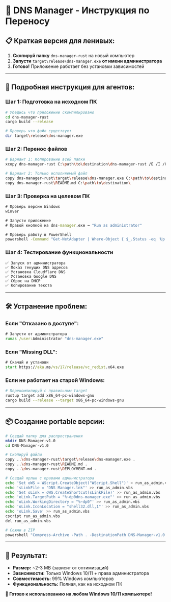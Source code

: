 # 🚀 **DNS Manager - Инструкция по Переносу**

## 📋 **Краткая версия для ленивых:**

1. **Скопируй папку** `dns-manager-rust` на новый компьютер
2. **Запусти** `target\release\dns-manager.exe` **от имени администратора**
3. **Готово!** Приложение работает без установки зависимостей

---

## 🎯 **Подробная инструкция для агентов:**

### **Шаг 1: Подготовка на исходном ПК**

```bash
# Убедись что приложение скомпилировано
cd dns-manager-rust
cargo build --release

# Проверь что файл существует
dir target\release\dns-manager.exe
```

### **Шаг 2: Перенос файлов**

```bash
# Вариант 1: Копирование всей папки
xcopy dns-manager-rust C:\path\to\destination\dns-manager-rust /E /I /H /Y

# Вариант 2: Только исполняемый файл
copy dns-manager-rust\target\release\dns-manager.exe C:\path\to\destination\
copy dns-manager-rust\README.md C:\path\to\destination\
```

### **Шаг 3: Проверка на целевом ПК**

```cmd
# Проверь версию Windows
winver

# Запусти приложение
# Правой кнопкой на dns-manager.exe → "Run as administrator"

# Проверь работу в PowerShell
powershell -Command "Get-NetAdapter | Where-Object { $_.Status -eq 'Up' }"
```

### **Шаг 4: Тестирование функциональности**

```
✅ Запуск от администратора
✅ Показ текущих DNS адресов
✅ Установка Cloudflare DNS
✅ Установка Google DNS
✅ Сброс на DHCP
✅ Копирование текста
```

---

## 🛠️ **Устранение проблем:**

### **Если "Отказано в доступе":**

```cmd
# Запусти от администратора
runas /user:Administrator "dns-manager.exe"
```

### **Если "Missing DLL":**

```cmd
# Скачай и установи
start https://aka.ms/vs/17/release/vc_redist.x64.exe
```

### **Если не работает на старой Windows:**

```bash
# Перекомпилируй с правильным target
rustup target add x86_64-pc-windows-gnu
cargo build --release --target x86_64-pc-windows-gnu
```

---

## 📦 **Создание portable версии:**

```bash
# Создай папку для распространения
mkdir DNS-Manager-v1.0
cd DNS-Manager-v1.0

# Скопируй файлы
copy ..\dns-manager-rust\target\release\dns-manager.exe .
copy ..\dns-manager-rust\README.md .
copy ..\dns-manager-rust\DEPLOYMENT.md .

# Создай ярлык с правами администратора
echo 'Set oWS = WScript.CreateObject("WScript.Shell")' > run_as_admin.vbs
echo 'sLinkFile = "DNS Manager.lnk"' >> run_as_admin.vbs
echo 'Set oLink = oWS.CreateShortcut(sLinkFile)' >> run_as_admin.vbs
echo 'oLink.TargetPath = "%~dp0dns-manager.exe"' >> run_as_admin.vbs
echo 'oLink.WorkingDirectory = "%~dp0"' >> run_as_admin.vbs
echo 'oLink.IconLocation = "shell32.dll,1"' >> run_as_admin.vbs
echo 'oLink.Save' >> run_as_admin.vbs
cscript run_as_admin.vbs
del run_as_admin.vbs

# Сожми в ZIP
powershell "Compress-Archive -Path . -DestinationPath DNS-Manager-v1.0.zip"
```

---

## 🎉 **Результат:**

- **Размер:** ~2-3 MB (зависит от оптимизаций)
- **Зависимости:** Только Windows 10/11 + права администратора
- **Совместимость:** 99% Windows компьютеров
- **Функциональность:** Полная, как на исходном ПК

**🚀 Готово к использованию на любом Windows 10/11 компьютере!**
